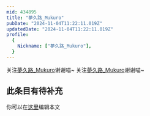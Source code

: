 ```yaml
---
mid: 434895
title: "夢久路_Mukuro"
pubDate: "2024-11-04T11:22:11.019Z"
updatedDate: "2024-11-04T11:22:11.019Z"
profile:
  {
    Nickname: ["夢久路_Mukuro"],
  }
---
```


关注[夢久路_Mukuro](https://space.bilibili.com/434895)谢谢喵~ 关注[夢久路_Mukuro](https://space.bilibili.com/434895)谢谢喵~

## 此条目有待补充
你可以在[这里](https://github.com/Yuhanawa/VTuber.ICU-Content/edit/master/v/夢久路_Mukuro/index.md)编辑本文
